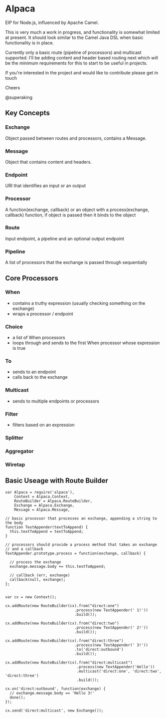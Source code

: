 Alpaca
======

EIP for Node.js, influenced by Apache Camel.

This is very much a work in progress, and functionality is somewhat limited at present. It should look similar to the Camel Java DSL when basic functionality is in place.

Currently only a basic route (pipeline of processors) and multicast supported. I'll be adding content and header based routing next which will be the minimum requirements for this to start to be useful in projects.

If you're interested in the project and would like to contribute please get in touch

Cheers

@superaking



## Key Concepts

### Exchange
Object passed between routes and processors, contains a Message.

### Message
Object that contains content and headers.

### Endpoint
URI that identifies an input or an output

### Processor
A function(exchange, callback) or an object with a process(exchange, callback) function, if object is passed then it binds to the object

### Route
Input endpoint, a pipeline and an optional output endpoint

### Pipeline
A list of processors that the exchange is passed through sequentially


## Core Processors

### When
- contains a truthy expression (usually checking something on the exchange)
- wraps a processor / endpoint

### Choice
- a list of When processors
- loops through and sends to the first When processor whose expression is true

### To
- sends to an endpoint
- calls back to the exchange

### Multicast
- sends to multiple endpoints or processors

### Filter
- filters based on an expression

### Splitter

### Aggregator

### Wiretap


## Basic Useage with Route Builder

```
var Alpaca = require('alpaca'),
    Context = Alpaca.Context,
    RouteBuilder = Alpaca.RouteBuilder,
    Exchange = Alpaca.Exchange,
    Message = Alpaca.Message,

// basic processor that processes an exchange, appending a string to the body
function TextAppender(textToAppend) {
  this.textToAppend = textToAppend;
}

// processors should provide a process method that takes an exchange
// and a callback
TextAppender.prototype.process = function(exchange, callback) {

  // process the exchange
  exchange.message.body += this.textToAppend;

  // callback (err, exchange)
  callback(null, exchange);
};


var cx = new Context();

cx.addRoute(new RouteBuilder(cx).from("direct:one")
                               .process(new TextAppender(' 1!'))
                               .build());

cx.addRoute(new RouteBuilder(cx).from("direct:two")
                               .process(new TextAppender(' 2!'))
                               .build());

cx.addRoute(new RouteBuilder(cx).from("direct:three")
                               .process(new TextAppender(' 3!'))
                               .to('direct:outbound')
                               .build());

cx.addRoute(new RouteBuilder(cx).from("direct:multicast")
                                .process(new TextAppender('Hello'))
                                .multicast('direct:one', 'direct:two', 'direct:three')
                                .build());

cx.on('direct:outbound', function(exchange) {
  // exchange.message.body == 'Hello 3!'
  done();
});

cx.send('direct:multicast', new Exchange());
        
```
